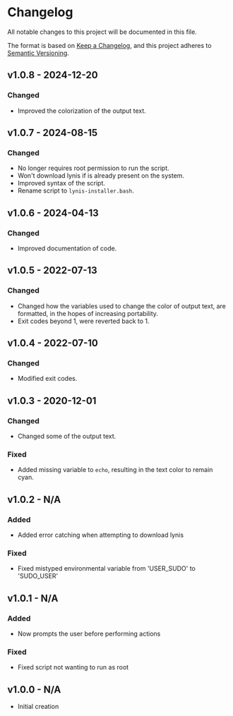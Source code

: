 # Changelog

All notable changes to this project will be documented in this file.

The format is based on [Keep a Changelog](https://keepachangelog.com/en/1.0.0/), and this project adheres to [Semantic Versioning](https://semver.org/spec/v2.0.0.html).

## v1.0.8 - 2024-12-20

### Changed

- Improved the colorization of the output text.

## v1.0.7 - 2024-08-15

### Changed

- No longer requires root permission to run the script.
- Won't download lynis if is already present on the system.
- Improved syntax of the script.
- Rename script to `lynis-installer.bash`. 

## v1.0.6 - 2024-04-13

### Changed

- Improved documentation of code.

## v1.0.5 - 2022-07-13

### Changed

- Changed how the variables used to change the color of output text, are formatted, in the hopes of increasing portability.
- Exit codes beyond 1, were reverted back to 1.

## v1.0.4 - 2022-07-10

### Changed

- Modified exit codes.

## v1.0.3 - 2020-12-01

### Changed

- Changed some of the output text.

### Fixed

- Added missing variable to `echo`, resulting in the text color to remain cyan.

## v1.0.2 - N/A

### Added

- Added error catching when attempting to download lynis

### Fixed

- Fixed mistyped environmental variable from 'USER_SUDO' to 'SUDO_USER'

## v1.0.1 - N/A

### Added

- Now prompts the user before performing actions

### Fixed

- Fixed script not wanting to run as root

## v1.0.0 - N/A

- Initial creation
